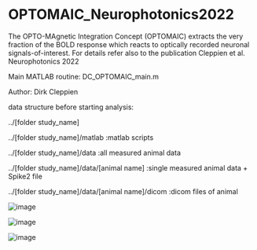 # OPTOMAIC_Neurophotonics2022
The OPTO-MAgnetic Integration Concept (OPTOMAIC) extracts the very fraction of the BOLD response which reacts to optically recorded neuronal signals-of-interest.
For details refer also to the publication Cleppien et al. Neurophotonics 2022

Main MATLAB routine: DC_OPTOMAIC_main.m

Author: Dirk Cleppien

data structure before starting analysis:

 ../[folder study_name]
 
 ../[folder study_name]/matlab	                 :matlab scripts
		
 ../[folder study_name]/data                     :all measured animal data
 
 ../[folder study_name]/data/[animal name]       :single measured animal data + Spike2 file
 
 ../[folder study_name]/data/[animal name]/dicom :dicom files of animal
	
![image](https://user-images.githubusercontent.com/68378705/176235832-edf08a33-a5c0-43c9-8738-c5fce1aa6dd2.png)

![image](https://user-images.githubusercontent.com/68378705/176236383-1b0ff49b-0498-4558-bfb7-46cf56225354.png)

![image](https://user-images.githubusercontent.com/68378705/176235600-a597491a-68d8-4e26-a457-f24a344e74b3.png)
